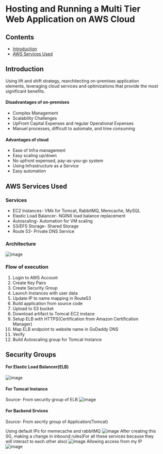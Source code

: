 # Hosting and Running a Multi Tier Web Application on AWS Cloud 
## Contents
* [Introduction](#Introduction "Goto Introduction")
* [AWS Services Used](#AWS-Services-Used "Goto AWS Services Used")

## Introduction
Using lift and shift strategy, rearchitecting on-premises application elements, leveraging cloud services and optimizations that provide the most significant benefits.
#### Disadvantages of on-premises 
* Complex Management
* Scalability Challenges
* UpFront Capital Expenses and regular Operational Expenses
* Manuel processes, difficult to automate, and time consuming
#### Advantages of cloud
* Ease of Infra management
* Easy scaling up/down
* No upfront expensed, pay-as-you-go system
* Using Infrastructure as a Service
* Easy automation

## AWS Services Used
### Services
* EC2 Instances- VMs for Tomcat, RabbitMQ, Memcache, MySQL
* Elastic Load Balancer- NGINX load balance replacement
* Autoscaling- Automation for VM scaling
* S3/EFS Storage- Shared Storage
* Route 53- Private DNS Service
### Architecture
![image](https://github.com/user-attachments/assets/f997a0a9-713f-4250-be6e-8583d54bcc48)
### Flow of execution
1. Login to AWS Account
2. Create Key Pairs
3. Create Security Group
4. Launch Instances with user data
5. Update IP to name mapping in Route53
6. Build application from source code
7. Upload to S3 bucket
8. Download artifact to Tomcat EC2 instace
9. Setup ELB with HTTPS(Certification from Amazon Certification Manager)
10. Map ELB endpoint to website name in GoDaddy DNS
11. Verify
12. Build Autoscaling group for Tomcat Instance

## Security Groups
#### For Elastic Load Balancer(ELB)
![image](https://github.com/user-attachments/assets/ff16a43d-b818-4827-a38b-b71e46ec6081)
#### For Tomcat Instance
Source- From security group of ELB
![image](https://github.com/user-attachments/assets/2293a9a9-fb93-4088-9ce8-9d5716d0a31b)
#### For Backend Srvices
Source- From secrity group of Application(Tomcat)

Using default IPs for memecache and rabbitMQ
![image](https://github.com/user-attachments/assets/33154bb3-40c9-4135-8239-dfa32c0534d8)
After creating this SG, making a change in inbound rules(For all these services because they will interact to each other also)
![image](https://github.com/user-attachments/assets/e7a6f5ab-e294-4668-99eb-1b2bf6f7a966)
Allowing access from my IP
![image](https://github.com/user-attachments/assets/42fa8a2a-f3c5-4f60-9aa4-93935315b583)





    

